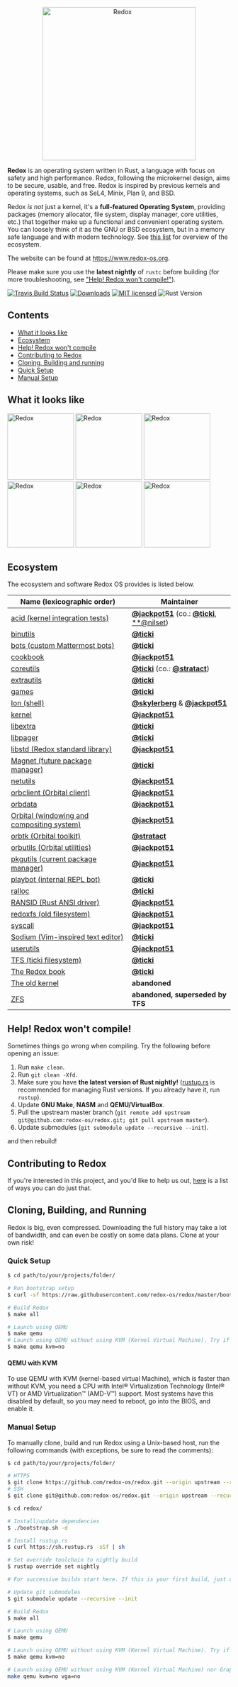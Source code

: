 <p align="center">
<img alt="Redox" width="346" src="https://github.com/redox-os/assets/raw/master/logo.png">
</p>

**Redox** is an operating system written in Rust, a language with focus on safety and high performance. Redox, following the microkernel design, aims to be secure, usable, and free. Redox is inspired by previous kernels and operating systems, such as SeL4, Minix, Plan 9, and BSD.

Redox _is not_ just a kernel, it's a **full-featured Operating System**, providing packages (memory allocator, file system, display manager, core utilities, etc.) that together make up a functional and convenient operating system. You can loosely think of it as the GNU or BSD ecosystem, but in a memory safe language and with modern technology. See [this list](#ecosystem) for overview of the ecosystem.

The website can be found at https://www.redox-os.org.

Please make sure you use the **latest nightly** of `rustc` before building (for more troubleshooting, see ["Help! Redox won't compile!"](#compile-help)).

[![Travis Build Status](https://travis-ci.org/redox-os/redox.svg?branch=master)](https://travis-ci.org/redox-os/redox)
[![Downloads](https://img.shields.io/github/downloads/redox-os/redox/total.svg)](https://github.com/redox-os/redox/releases)
[![MIT licensed](https://img.shields.io/badge/license-MIT-blue.svg)](./LICENSE.md)
![Rust Version](https://img.shields.io/badge/rust-nightly%202017--04--04-lightgrey.svg)

## Contents

* [What it looks like](#screenshots)
* [Ecosystem](#ecosystem)
* [Help! Redox won't compile](#compile-help)
* [Contributing to Redox](#contributing)
* [Cloning, Building and running](#cloning-building-running)
 * [Quick Setup](#quick-setup)
 * [Manual Setup](#manual-setup)

## <a name="screenshots"> What it looks like </a>

<img alt="Redox" height="150" src="https://github.com/redox-os/assets/raw/master/screenshots/Desktop.png">
<img alt="Redox" height="150" src="https://github.com/redox-os/assets/raw/master/screenshots/Fancy_opacity.png">
<img alt="Redox" height="150" src="https://github.com/redox-os/assets/raw/master/screenshots/IMG_1460.PNG">

<img alt="Redox" height="150" src="https://github.com/redox-os/assets/raw/master/screenshots/Sodium_v1.png">
<img alt="Redox" height="150" src="https://github.com/redox-os/assets/raw/master/screenshots/Boot.png">
<img alt="Redox" height="150" src="https://github.com/redox-os/assets/raw/master/screenshots/IMG_1459.PNG">

## <a name="ecosystem"> Ecosystem </a>

The ecosystem and software Redox OS provides is listed below.

| Name (lexicographic order)                                                  | Maintainer
|-----------------------------------------------------------------------------|---------------------------
| [acid (kernel integration tests)](https://github.com/redox-os/acid)                              | [**@jackpot51**](https://github.com/jackpot51) (co.: [**@ticki**](https://github.com/ticki), [**@nilset](https://github.com/nilset))
| [binutils](https://github.com/redox-os/binutils)                            | [**@ticki**](https://github.com/ticki)
| [bots (custom Mattermost bots)](https://github.com/redox-os/bots)              | [**@ticki**](https://github.com/ticki)
| [cookbook](https://github.com/redox-os/cookbook)                            | [**@jackpot51**](https://github.com/jackpot51)
| [coreutils](https://github.com/redox-os/coreutils)                          | [**@ticki**](https://github.com/ticki) (co.: [**@stratact**](https://github.com/stratact))
| [extrautils](https://github.com/redox-os/extrautils)                        | [**@ticki**](https://github.com/ticki)
| [games](https://github.com/redox-os/games)                                  | [**@ticki**](https://github.com/ticki)
| [Ion (shell)](https://github.com/redox-os/ion)                              | [**@skylerberg**](https://github.com/skylerberg) & [**@jackpot51**](https://github.com/jackpot51)
| [kernel](https://github.com/redox-os/kernel)                                | [**@jackpot51**](https://github.com/jackpot51)
| [libextra](https://github.com/redox-os/libextra)                            | [**@ticki**](https://github.com/ticki)
| [libpager](https://github.com/redox-os/libpager)                            | [**@ticki**](https://github.com/ticki)
| [libstd (Redox standard library)](https://github.com/redox-os/libstd)                      | [**@jackpot51**](https://github.com/jackpot51)
| [Magnet (future package manager)](https://github.com/redox-os/magnet)       | [**@ticki**](https://github.com/ticki)
| [netutils](https://github.com/redox-os/netutils)                            | [**@jackpot51**](https://github.com/jackpot51)
| [orbclient (Orbital client)](https://github.com/redox-os/orbclient)                          | [**@jackpot51**](https://github.com/jackpot51)
| [orbdata](https://github.com/redox-os/orbdata)                              | [**@jackpot51**](https://github.com/jackpot51)
| [Orbital (windowing and compositing system)](https://github.com/redox-os/orbital)                              | [**@jackpot51**](https://github.com/jackpot51)
| [orbtk (Orbital toolkit)](https://github.com/redox-os/orbtk)                                  | [**@stratact**](https://github.com/stratact)
| [orbutils (Orbital utilities)](https://github.com/redox-os/orbutils)                            | [**@jackpot51**](https://github.com/jackpot51)
| [pkgutils (current package manager)](https://github.com/redox-os/pkgutils)  | [**@jackpot51**](https://github.com/jackpot51)
| [playbot (internal REPL bot)](https://github.com/redox-os/playbot)          | [**@ticki**](https://github.com/ticki)
| [ralloc](https://github.com/redox-os/ralloc)                                | [**@ticki**](https://github.com/ticki)
| [RANSID (Rust ANSI driver)](https://github.com/redox-os/ransid)                                | [**@jackpot51**](https://github.com/jackpot51)
| [redoxfs (old filesystem)](https://github.com/redox-os/redoxfs)             | [**@jackpot51**](https://github.com/jackpot51)
| [syscall](https://github.com/redox-os/syscall)                              | [**@jackpot51**](https://github.com/jackpot51)
| [Sodium (Vim-inspired text editor)](https://github.com/redox-os/sodium)                       | [**@ticki**](https://github.com/ticki)
| [userutils](https://github.com/redox-os/userutils)                          | [**@jackpot51**](https://github.com/jackpot51)
| [TFS (ticki filesystem)](https://github.com/ticki/tfs)                            | [**@ticki**](https://github.com/ticki)
| [The Redox book](https://github.com/redox-os/book)                          | [**@ticki**](https://github.com/ticki)
| [The old kernel](https://github.com/redox-os/old)                           | **abandoned**
| [ZFS](https://github.com/redox-os/zfs)                                      | **abandoned, superseded by TFS**

## <a name="compile-help"> Help! Redox won't compile! </a>

Sometimes things go wrong when compiling. Try the following before opening an issue:

1. Run `make clean`.
2. Run `git clean -Xfd`.
3. Make sure you have **the latest version of Rust nightly!** ([rustup.rs](https://www.rustup.rs) is recommended for managing Rust versions. If you already have it, run `rustup`).
4. Update **GNU Make**, **NASM** and **QEMU/VirtualBox**.
5. Pull the upstream master branch (`git remote add upstream git@github.com:redox-os/redox.git; git pull upstream master`).
6. Update submodules (`git submodule update --recursive --init`).

and then rebuild!

## <a name="contributing"> Contributing to Redox </a>

If you're interested in this project, and you'd like to help us out, [here](CONTRIBUTING.md) is a list of ways you can do just that.

## <a name="cloning-building-running"> Cloning, Building, and Running </a>

Redox is big, even compressed. Downloading the full history may take a lot of bandwidth, and can even be costly on some data plans. Clone at your own risk!

### <a name="quick-setup" /> Quick Setup </a>

```bash
$ cd path/to/your/projects/folder/

# Run bootstrap setup
$ curl -sf https://raw.githubusercontent.com/redox-os/redox/master/bootstrap.sh -o bootstrap.sh && bash -e bootstrap.sh

# Build Redox
$ make all

# Launch using QEMU
$ make qemu
# Launch using QEMU without using KVM (Kernel Virtual Machine). Try if QEMU gives an error.
$ make qemu kvm=no
```

#### QEMU with KVM

To use QEMU with KVM (kernel-based virtual Machine), which is faster than without KVM, you need a CPU with Intel® Virtualization Technology (Intel® VT) or AMD Virtualization™ (AMD-V™) support. Most systems have this disabled by default, so you may need to reboot, go into the BIOS, and enable it.

### <a name="manual-setup"> Manual Setup </a>

To manually clone, build and run Redox using a Unix-based host, run the following commands (with exceptions, be sure to read the comments):
```bash
$ cd path/to/your/projects/folder/

# HTTPS
$ git clone https://github.com/redox-os/redox.git --origin upstream --recursive
# SSH
$ git clone git@github.com:redox-os/redox.git --origin upstream --recursive

$ cd redox/

# Install/update dependencies
$ ./bootstrap.sh -d

# Install rustup.rs
$ curl https://sh.rustup.rs -sSf | sh

# Set override toolchain to nightly build
$ rustup override set nightly

# For successive builds start here. If this is your first build, just continue

# Update git submodules
$ git submodule update --recursive --init

# Build Redox
$ make all

# Launch using QEMU
$ make qemu

# Launch using QEMU without using KVM (Kernel Virtual Machine). Try if QEMU gives an error.
$ make qemu kvm=no

# Launch using QEMU without using KVM (Kernel Virtual Machine) nor Graphics
make qemu kvm=no vga=no
```

